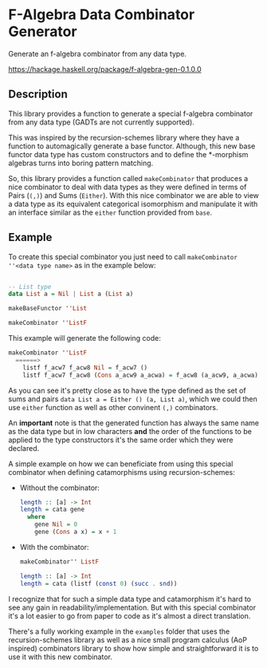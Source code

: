 # F-Algebra Data Combinator Generator

Generate an f-algebra combinator from any data type.

https://hackage.haskell.org/package/f-algebra-gen-0.1.0.0

## Description

This library provides a function to generate a special f-algebra combinator from any data
type (GADTs are not currently supported).

This was inspired by the recursion-schemes library where they have a function to
automagically generate a base functor. Although, this new base functor data type
has custom constructors and to define the \*-morphism algebras turns into
boring pattern matching.

So, this library provides a function called `makeCombinator` that produces a
nice combinator to deal with data types as they were defined in terms of Pairs
(`(,)`) and Sums (`Either`). With this nice combinator we are able to view a
data type as its equivalent categorical isomorphism and manipulate it with an
interface similar as the `either` function provided from `base`.

## Example

To create this special combinator you just need to call `makeCombinator ''<data
type name>` as in the example below:

```Haskell

-- List type
data List a = Nil | List a (List a)

makeBaseFunctor ''List

makeCombinator ''ListF
```

This example will generate the following code:

```Haskell
makeCombinator ''ListF
  ======>
    listf f_acw7 f_acw8 Nil = f_acw7 ()
    listf f_acw7 f_acw8 (Cons a_acw9 a_acwa) = f_acw8 (a_acw9, a_acwa)
```

As you can see it's pretty close as to have the type defined as the set of
sums and pairs `data List a = Either () (a, List a)`, which we could then use
`either` function as well as other convinent `(,)` combinators.

An **important** note is that the generated function has always the same name as
the data type but in low characters **and** the order of the functions to be
applied to the type constructors it's the same order which they were declared.

A simple example on how we can beneficiate from using this special combinator
when defining catamorphisms using recursion-schemes:

- Without the combinator:
  ```Haskell
  length :: [a] -> Int
  length = cata gene
    where
      gene Nil = 0
      gene (Cons a x) = x + 1
  ```

- With the combinator:
  ```Haskell
  makeCombinator'' ListF

  length :: [a] -> Int
  length = cata (listf (const 0) (succ . snd))
  ```

I recognize that for such a simple data type and catamorphism it's hard to see
any gain in readability/implementation. But with this special combinator it's a
lot easier to go from paper to code as it's almost a direct translation.

There's a fully working example in the `examples` folder that uses the
recursion-schemes library as well as a nice small program calculus (AoP
inspired) combinators library to show how simple and straightforward it is to
use it with this new combinator.
